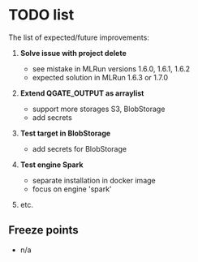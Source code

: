 # TODO list

The list of expected/future improvements:
 
 1. **Solve issue with project delete**
    - see mistake in MLRun versions 1.6.0, 1.6.1, 1.6.2
    - expected solution in MLRun 1.6.3 or 1.7.0
    
 2. **Extend QGATE_OUTPUT as arraylist**
    - support more storages S3, BlobStorage
    - add secrets

 3. **Test target in BlobStorage**
    - add secrets for BlobStorage

 4. **Test engine Spark**
    - separate installation in docker image
    - focus on engine 'spark'
    
 5. etc.
 
## Freeze points

 - n/a